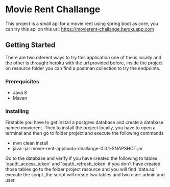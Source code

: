 # Movie Rent Challange

This project is a small api for a movie rent using spring boot as core,
you can try this api on this url: https://movierent-challange.herokuapp.com

## Getting Started

There are two diferent ways to try this application one of the is locally and the other is throught heroku with the url provided before,
inside the project on resource folder you can find a postman collection to try the endpoints.

### Prerequisites

- Java 8
- Maven


### Installing

Firstable you have to get install a postgres database and create a database named movierent.
Then to install the project locally, you have to open a terminal and then go to folder project and execute the following commands

- mvn clean install
- java -jar movie-rent-applaudo-challange-0.0.1-SNAPSHOT.jar

Go to the database and verify if you have created the following to tables 'oauth_access_token'  and 'oauth_refresh_token' 
if you don't have created those tables go to the folder project resource and you will find 'data.sql' execute the script ,the script will
create two tables  and two user: admin and user.

